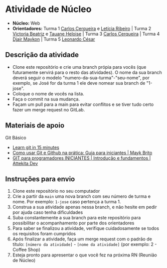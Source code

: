 # Atividade de Núcleo

- **Núcleo:** Web
- **Orientadores:** Turma 1 [Carlos Cerqueira](https://gitlab.com/Carloscerq) e [Letícia Ribeiro](https://gitlab.com/L3ty) | Turma 2 [Victoria Beatriz](https://gitlab.com/VicBia) e [Tauane Heloise](https://gitlab.com/tauaneheloise) | Turma 3 [Carlos Cerqueira](https://gitlab.com/Carloscerq) |  Turma 4 [Djair Maykon](https://gitlab.com/djairmaykon) | Turma 5 [Leonardo César](https://gitlab.com/leonardocgs)


## Descrição da atividade

- Clone este repositório e crie uma branch própia para vocês (que futuramente servirá para o resto das atividades). O nome da sua branch deverá seguir o modelo "numero-da-sua-turma"-"seu-nome", por exemplo, se José for da turma 1 ele deve nomear sua branch de "1-jose".
- Coloque o nome de vocês na lista.
- Faça o commit na sua mudança.
- Façam um pull para a main para evitar conflitos e se tiver tudo certo fazer um merge request no GitLab. 

## Materiais de apoio

Git Básico

- [Learn git in 15 minutes](https://www.youtube.com/watch?v=USjZcfj8yxE)
- [Como usar Git e Github na prática: Guia para iniciantes | Mayk Brito](https://www.youtube.com/watch?v=2alg7MQ6_sI)
- [GIT para programadores INICIANTES | Introdução e fundamentos | Attekita Dev](https://www.youtube.com/watch?v=P9xXbEhqhqA)

## Instruções para envio

1. Clone este repositório no seu computador
2. Crie a partir da `main` uma nova branch com seu número de turma e nome. Por exemplo: `1-jose` caso pertença a turma 1.
3. Construa a sua atividade apenas nessa branch, e não hesite em pedir por ajuda caso tenha dificuldades
4. Suba constantemente a sua branch para este repositório para possibilitar o acompanhamento por parte dos orientadores
5. Para saber se finalizou a atividade, verifique cuidadosamente se todos os requisitos foram cumpridos
6. Após finalizar a atividade, faça um merge request com o padrão de título: `[número da atividade]` - `[nome da atividade]` (por exemplo: 2 - Coffee Shop)
7. Esteja pronto para apresentar o que você fez na próxima RN (Reunião de Núcleo)